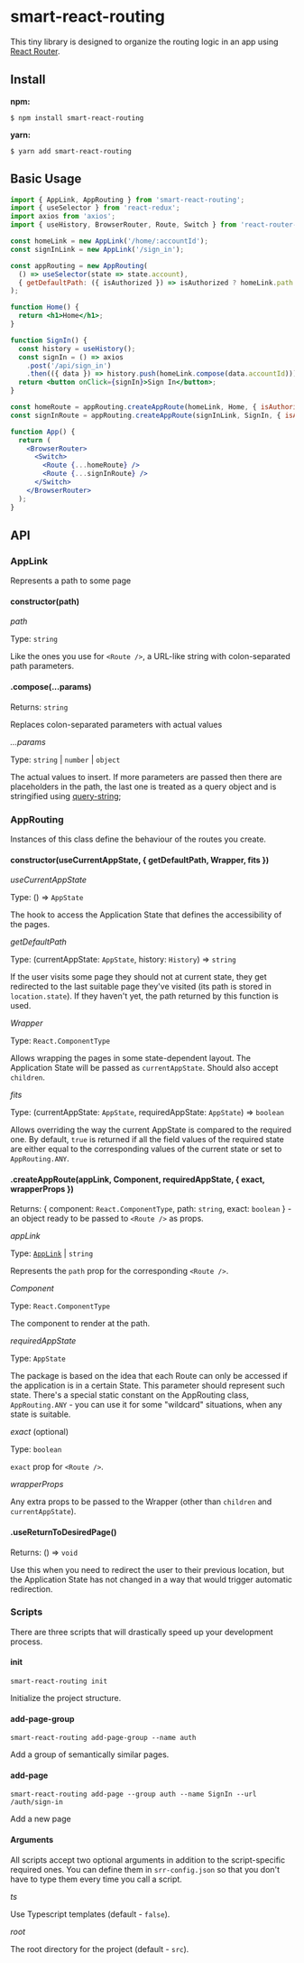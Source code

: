 # smart-react-routing

This tiny library is designed to organize the routing logic in an app using [React Router](https://v5.reactrouter.com/).

## Install

**npm:**

```
$ npm install smart-react-routing
```

**yarn:**

```
$ yarn add smart-react-routing
```

## Basic Usage

```jsx
import { AppLink, AppRouting } from 'smart-react-routing';
import { useSelector } from 'react-redux';
import axios from 'axios';
import { useHistory, BrowserRouter, Route, Switch } from 'react-router-dom';

const homeLink = new AppLink('/home/:accountId');
const signInLink = new AppLink('/sign_in');

const appRouting = new AppRouting(
  () => useSelector(state => state.account),
  { getDefaultPath: ({ isAuthorized }) => isAuthorized ? homeLink.path : signInLink.path }
);

function Home() {
  return <h1>Home</h1>;
}

function SignIn() {
  const history = useHistory();
  const signIn = () => axios
    .post('/api/sign_in')
    .then(({ data }) => history.push(homeLink.compose(data.accountId)));
  return <button onClick={signIn}>Sign In</button>;
}

const homeRoute = appRouting.createAppRoute(homeLink, Home, { isAuthorized: true });
const signInRoute = appRouting.createAppRoute(signInLink, SignIn, { isAuthorized: false });

function App() {
  return (
    <BrowserRouter>
      <Switch>
        <Route {...homeRoute} />
        <Route {...signInRoute} />
      </Switch>
    </BrowserRouter>
  );
}
```

## API

### AppLink

Represents a path to some page

#### constructor(path)

*path*

Type: `string`

Like the ones you use for `<Route />`, a URL-like string with colon-separated path parameters.

#### .compose(...params)

Returns: `string`

Replaces colon-separated parameters with actual values

*...params*

Type: `string` | `number` | `object`

The actual values to insert. If more parameters are passed then there are placeholders in the path, the last one is
treated as a query object and is stringified using [query-string](https://www.npmjs.com/package/query-string);

### AppRouting

Instances of this class define the behaviour of the routes you create.

#### constructor(useCurrentAppState, { getDefaultPath, Wrapper, fits })

*useCurrentAppState*

Type: () => `AppState`

The hook to access the Application State that defines the accessibility of the pages.

*getDefaultPath*

Type: (currentAppState: `AppState`, history: `History`) => `string`

If the user visits some page they should not at current state, they get redirected to the last suitable page they've
visited (its path is stored in `location.state`). If they haven't yet, the path returned by this function is used.

*Wrapper*

Type: `React.ComponentType`

Allows wrapping the pages in some state-dependent layout. The Application State will be passed as `currentAppState`.
Should also accept `children`.

*fits*

Type: (currentAppState: `AppState`, requiredAppState: `AppState`) => `boolean`

Allows overriding the way the current AppState is compared to the required one. By default, `true` is returned if all
the field values of the required state are either equal to the corresponding values of the current state or set
to `AppRouting.ANY`.

#### .createAppRoute(appLink, Component, requiredAppState, { exact, wrapperProps })

Returns: { component: `React.ComponentType`, path: `string`, exact: `boolean` } - an object ready to be passed
to `<Route />` as props.

*appLink*

Type: [`AppLink`](#appLink) | `string`

Represents the `path` prop for the corresponding `<Route />`.

*Component*

Type: `React.ComponentType`

The component to render at the path.

*requiredAppState*

Type: `AppState`

The package is based on the idea that each Route can only be accessed if the application is in a certain State. This
parameter should represent such state. There's a special static constant on the AppRouting class, `AppRouting.ANY` - you
can use it for some "wildcard" situations, when any state is suitable.

*exact* (optional)

Type: `boolean`

`exact` prop for `<Route />`.

*wrapperProps*

Any extra props to be passed to the Wrapper (other than `children` and `currentAppState`).

#### .useReturnToDesiredPage()

Returns: () => `void`

Use this when you need to redirect the user to their previous location, but the Application State has not changed in a
way that would trigger automatic redirection.

### Scripts

There are three scripts that will drastically speed up your development process.

#### init

`smart-react-routing init`

Initialize the project structure.

#### add-page-group

`smart-react-routing add-page-group --name auth`

Add a group of semantically similar pages.

#### add-page

`smart-react-routing add-page --group auth --name SignIn --url /auth/sign-in`

Add a new page

#### Arguments

All scripts accept two optional arguments in addition to the script-specific required ones. You can define them in
`srr-config.json` so that you don't have to type them every time you call a script.

*ts*

Use Typescript templates (default - `false`).

*root*

The root directory for the project (default - `src`).